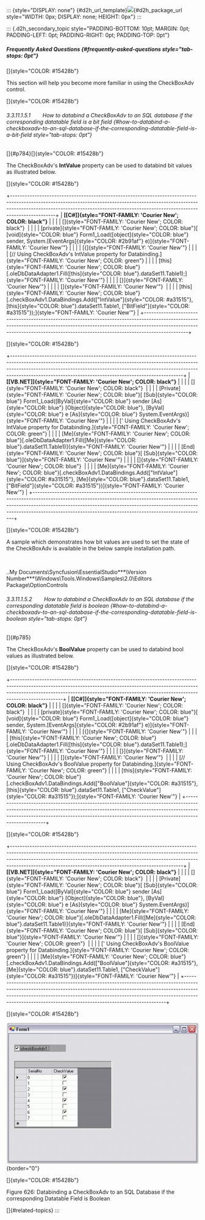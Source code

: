 ::: {style="DISPLAY: none"}
[](ms-xhelp:///?Id=d2h_url_template){#d2h_url_template}![](!package_url!){#d2h_package_url style="WIDTH: 0px; DISPLAY: none; HEIGHT: 0px"}
:::

::: {.d2h_secondary_topic style="PADDING-BOTTOM: 10pt; MARGIN: 0pt; PADDING-LEFT: 0pt; PADDING-RIGHT: 0pt; PADDING-TOP: 0pt"}
##### Frequently Asked Questions {#frequently-asked-questions style="tab-stops: 0pt"}

[]{style="COLOR: #15428b"} 

This section will help you become more familiar in using the CheckBoxAdv control.

[]{style="COLOR: #15428b"} 

###### 3.3.11.1.5.1        How to databind a CheckBoxAdv to an SQL database if the corresponding datatable field is a bit field {#how-to-databind-a-checkboxadv-to-an-sql-database-if-the-corresponding-datatable-field-is-a-bit-field style="tab-stops: 0pt"}

[]{#p784}[]{style="COLOR: #15428b"} 

The CheckBoxAdv\'s **IntValue** property can be used to databind bit values as illustrated below.

[]{style="COLOR: #15428b"} 

+------------------------------------------------------------------------------------------------------------------------------------------------------------------------------------------------------------------------------------------------------------+
| **[\[C#\]]{style="FONT-FAMILY: 'Courier New'; COLOR: black"}**                                                                                                                                                                                             |
|                                                                                                                                                                                                                                                            |
| []{style="FONT-FAMILY: 'Courier New'; COLOR: black"}                                                                                                                                                                                                       |
|                                                                                                                                                                                                                                                            |
| [private]{style="FONT-FAMILY: 'Courier New'; COLOR: blue"}[ [void]{style="COLOR: blue"} Form1_Load([object]{style="COLOR: blue"} sender, System.[EventArgs]{style="COLOR: #2b91af"} e)]{style="FONT-FAMILY: 'Courier New'"}                                |
|                                                                                                                                                                                                                                                            |
| [{]{style="FONT-FAMILY: 'Courier New'"}                                                                                                                                                                                                                    |
|                                                                                                                                                                                                                                                            |
| [// Using CheckBoxAdv\'s IntValue property for Databinding.]{style="FONT-FAMILY: 'Courier New'; COLOR: green"}                                                                                                                                             |
|                                                                                                                                                                                                                                                            |
| [this]{style="FONT-FAMILY: 'Courier New'; COLOR: blue"}[.oleDbDataAdapter1.Fill([this]{style="COLOR: blue"}.dataSet11.Table1);]{style="FONT-FAMILY: 'Courier New'"}                                                                                        |
|                                                                                                                                                                                                                                                            |
| [}]{style="FONT-FAMILY: 'Courier New'"}                                                                                                                                                                                                                    |
|                                                                                                                                                                                                                                                            |
| []{style="FONT-FAMILY: 'Courier New'"}                                                                                                                                                                                                                     |
|                                                                                                                                                                                                                                                            |
| [this]{style="FONT-FAMILY: 'Courier New'; COLOR: blue"}[.checkBoxAdv1.DataBindings.Add([\"IntValue\"]{style="COLOR: #a31515"}, [this]{style="COLOR: blue"}.dataSet11.Table1, [\"BitField\"]{style="COLOR: #a31515"});]{style="FONT-FAMILY: 'Courier New'"} |
+------------------------------------------------------------------------------------------------------------------------------------------------------------------------------------------------------------------------------------------------------------+

[]{style="COLOR: #15428b"} 

+----------------------------------------------------------------------------------------------------------------------------------------------------------------------------------------------------------------------------------------------------------------------------------------------------------------+
| **[\[VB.NET\]]{style="FONT-FAMILY: 'Courier New'; COLOR: black"}**                                                                                                                                                                                                                                             |
|                                                                                                                                                                                                                                                                                                                |
| []{style="FONT-FAMILY: 'Courier New'; COLOR: black"}                                                                                                                                                                                                                                                           |
|                                                                                                                                                                                                                                                                                                                |
| [Private]{style="FONT-FAMILY: 'Courier New'; COLOR: blue"}[ [Sub]{style="COLOR: blue"} Form1_Load([ByVal]{style="COLOR: blue"} sender [As]{style="COLOR: blue"} [Object]{style="COLOR: blue"}, [ByVal]{style="COLOR: blue"} e [As]{style="COLOR: blue"} System.EventArgs)]{style="FONT-FAMILY: 'Courier New'"} |
|                                                                                                                                                                                                                                                                                                                |
| [\' Using CheckBoxAdv\'s IntValue property for Databinding.]{style="FONT-FAMILY: 'Courier New'; COLOR: green"}                                                                                                                                                                                                 |
|                                                                                                                                                                                                                                                                                                                |
| [Me]{style="FONT-FAMILY: 'Courier New'; COLOR: blue"}[.oleDbDataAdapter1.Fill([Me]{style="COLOR: blue"}.dataSet11.Table1)]{style="FONT-FAMILY: 'Courier New'"}                                                                                                                                                 |
|                                                                                                                                                                                                                                                                                                                |
| [End]{style="FONT-FAMILY: 'Courier New'; COLOR: blue"}[ [Sub]{style="COLOR: blue"}]{style="FONT-FAMILY: 'Courier New'"}                                                                                                                                                                                        |
|                                                                                                                                                                                                                                                                                                                |
| []{style="FONT-FAMILY: 'Courier New'; COLOR: blue"}                                                                                                                                                                                                                                                            |
|                                                                                                                                                                                                                                                                                                                |
| [Me]{style="FONT-FAMILY: 'Courier New'; COLOR: blue"}[.checkBoxAdv1.DataBindings.Add([\"IntValue\"]{style="COLOR: #a31515"}, [Me]{style="COLOR: blue"}.dataSet11.Table1, [\"BitField\"]{style="COLOR: #a31515"})]{style="FONT-FAMILY: 'Courier New'"}                                                          |
+----------------------------------------------------------------------------------------------------------------------------------------------------------------------------------------------------------------------------------------------------------------------------------------------------------------+

[]{style="COLOR: #15428b"} 

A sample which demonstrates how bit values are used to set the state of the CheckBoxAdv is available in the below sample installation path.

 

..My Documents\\Syncfusion\\EssentialStudio***\\Version Number***\\Windows\\Tools.Windows\\Samples\\2.0\\Editors Package\\OptionControls

###### 3.3.11.1.5.2        How to databind a CheckBoxAdv to an SQL database if the corresponding datatable field is boolean {#how-to-databind-a-checkboxadv-to-an-sql-database-if-the-corresponding-datatable-field-is-boolean style="tab-stops: 0pt"}

[]{#p785} 

The CheckBoxAdv\'s **BoolValue** property can be used to databind bool values as illustrated below.

[]{style="COLOR: #15428b"} 

+---------------------------------------------------------------------------------------------------------------------------------------------------------------------------------------------------------------------------------------------------------------+
| **[\[C#\]]{style="FONT-FAMILY: 'Courier New'; COLOR: black"}**                                                                                                                                                                                                |
|                                                                                                                                                                                                                                                               |
| []{style="FONT-FAMILY: 'Courier New'; COLOR: black"}                                                                                                                                                                                                          |
|                                                                                                                                                                                                                                                               |
| [private]{style="FONT-FAMILY: 'Courier New'; COLOR: blue"}[ [void]{style="COLOR: blue"} Form1_Load([object]{style="COLOR: blue"} sender, System.[EventArgs]{style="COLOR: #2b91af"} e)]{style="FONT-FAMILY: 'Courier New'"}                                   |
|                                                                                                                                                                                                                                                               |
| [{]{style="FONT-FAMILY: 'Courier New'"}                                                                                                                                                                                                                       |
|                                                                                                                                                                                                                                                               |
| [this]{style="FONT-FAMILY: 'Courier New'; COLOR: blue"}[.oleDbDataAdapter1.Fill([this]{style="COLOR: blue"}.dataSet11.Table1);]{style="FONT-FAMILY: 'Courier New'"}                                                                                           |
|                                                                                                                                                                                                                                                               |
| [}]{style="FONT-FAMILY: 'Courier New'"}                                                                                                                                                                                                                       |
|                                                                                                                                                                                                                                                               |
| []{style="FONT-FAMILY: 'Courier New'"}                                                                                                                                                                                                                        |
|                                                                                                                                                                                                                                                               |
| [// Using CheckBoxAdv\'s BoolValue property for Databinding.]{style="FONT-FAMILY: 'Courier New'; COLOR: green"}                                                                                                                                               |
|                                                                                                                                                                                                                                                               |
| [this]{style="FONT-FAMILY: 'Courier New'; COLOR: blue"}[.checkBoxAdv1.DataBindings.Add([\"BoolValue\"]{style="COLOR: #a31515"}, [this]{style="COLOR: blue"}.dataSet11.Table1, [\"CheckValue\"]{style="COLOR: #a31515"});]{style="FONT-FAMILY: 'Courier New'"} |
+---------------------------------------------------------------------------------------------------------------------------------------------------------------------------------------------------------------------------------------------------------------+

[]{style="COLOR: #15428b"} 

+----------------------------------------------------------------------------------------------------------------------------------------------------------------------------------------------------------------------------------------------------------------------------------------------------------------+
| **[\[VB.NET\]]{style="FONT-FAMILY: 'Courier New'; COLOR: black"}**                                                                                                                                                                                                                                             |
|                                                                                                                                                                                                                                                                                                                |
| []{style="FONT-FAMILY: 'Courier New'; COLOR: black"}                                                                                                                                                                                                                                                           |
|                                                                                                                                                                                                                                                                                                                |
| [Private]{style="FONT-FAMILY: 'Courier New'; COLOR: blue"}[ [Sub]{style="COLOR: blue"} Form1_Load([ByVal]{style="COLOR: blue"} sender [As]{style="COLOR: blue"} [Object]{style="COLOR: blue"}, [ByVal]{style="COLOR: blue"} e [As]{style="COLOR: blue"} System.EventArgs)]{style="FONT-FAMILY: 'Courier New'"} |
|                                                                                                                                                                                                                                                                                                                |
| [Me]{style="FONT-FAMILY: 'Courier New'; COLOR: blue"}[.oleDbDataAdapter1.Fill([Me]{style="COLOR: blue"}.dataSet11.Table1)]{style="FONT-FAMILY: 'Courier New'"}                                                                                                                                                 |
|                                                                                                                                                                                                                                                                                                                |
| [End]{style="FONT-FAMILY: 'Courier New'; COLOR: blue"}[ [Sub]{style="COLOR: blue"}]{style="FONT-FAMILY: 'Courier New'"}                                                                                                                                                                                        |
|                                                                                                                                                                                                                                                                                                                |
| []{style="FONT-FAMILY: 'Courier New'; COLOR: green"}                                                                                                                                                                                                                                                           |
|                                                                                                                                                                                                                                                                                                                |
| [\' Using CheckBoxAdv\'s BoolValue property for Databinding.]{style="FONT-FAMILY: 'Courier New'; COLOR: green"}                                                                                                                                                                                                |
|                                                                                                                                                                                                                                                                                                                |
| [Me]{style="FONT-FAMILY: 'Courier New'; COLOR: blue"}[.checkBoxAdv1.DataBindings.Add([\"BoolValue\"]{style="COLOR: #a31515"}, [Me]{style="COLOR: blue"}.dataSet11.Table1, [\"CheckValue\"]{style="COLOR: #a31515"})]{style="FONT-FAMILY: 'Courier New'"}                                                       |
+----------------------------------------------------------------------------------------------------------------------------------------------------------------------------------------------------------------------------------------------------------------------------------------------------------------+

[]{style="COLOR: #15428b"} 

![](ImagesExt/image76_616.jpg){border="0"}

[]{style="COLOR: #15428b"} 

Figure 626: Databinding a CheckBoxAdv to an SQL Database if the corresponding Datatable Field is Boolean

[]{#related-topics}
:::
